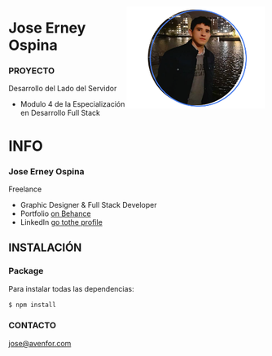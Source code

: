 <a href="https://behance.net/JoseErneyOspina"><img src="/joseErneyOspina.png" height="200" align="right"></a>
# Jose Erney Ospina

### PROYECTO

Desarrollo del Lado del Servidor

  - Modulo 4 de la Especialización en Desarrollo Full Stack

# INFO

### Jose Erney Ospina

Freelance

  - Graphic Designer & Full Stack Developer
  - Portfolio [on Behance](https://behance.net/JoseErneyOspina/)
  - LinkedIn [go tothe profile](https://linkedin.com/in/joseerneyospina/)

## INSTALACIÓN

### Package

Para instalar todas las dependencias:

```bash
$ npm install
```


### CONTACTO

jose@avenfor.com

